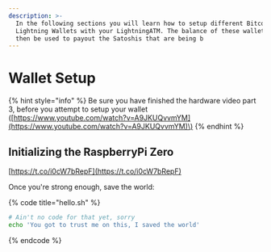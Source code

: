 ```yaml
---
description: >-
  In the following sections you will learn how to setup different Bitcoin
  Lightning Wallets with your LightningATM. The balance of these wallets will
  then be used to payout the Satoshis that are being b
---
```


# Wallet Setup



{% hint style="info" %}
Be sure you have finished the hardware video part 3, before you attempt to setup your wallet \([https://www.youtube.com/watch?v=A9JKUQvvmYM](https://www.youtube.com/watch?v=A9JKUQvvmYM)\)
{% endhint %}

## Initializing the RaspberryPi Zero

[https://t.co/i0cW7bRepF](https://t.co/i0cW7bRepF)

Once you're strong enough, save the world:

{% code title="hello.sh" %}
```bash
# Ain't no code for that yet, sorry
echo 'You got to trust me on this, I saved the world'
```
{% endcode %}



